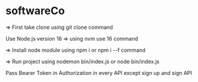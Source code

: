 # softwareCo

=> First take clone using git clone command

Use Node.js version 16
=> using nvm use 16 command

=> Install node module using npm i or npm i --f command

=> Run project using nodemon bin/index.js or node bin/index.js 

Pass Bearer Token in Authorization in every API except sign up and sign API